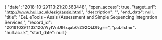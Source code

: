 {
  "date": "2018-10-29T13:21:20.563448", 
  "open_access": true, 
  "target_url": "http://www.hull.ac.uk/esig/assis.html", 
  "description": "", 
  "end_date": null, 
  "title": "DeL eTools - Assis (Assessment and Simple Sequencing Integration Services)", 
  "record_id": "20181029T132120/WyIVnUIHsqab6r292QbDNg==", 
  "publisher": "hull.ac.uk", 
  "start_date": null
}

